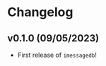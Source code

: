 # Changelog

<!--next-version-placeholder-->

## v0.1.0 (09/05/2023)

- First release of `imessagedb`!